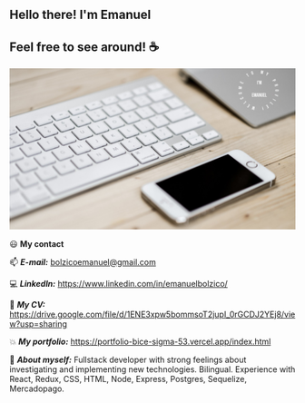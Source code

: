## Hello there! I'm Emanuel
## Feel free to see around! :coffee:

![My kind of setup](/github.jpg)


😃  __My contact__ 

📫  ***E-mail:*** bolzicoemanuel@gmail.com  

💻  ***LinkedIn:*** https://www.linkedin.com/in/emanuelbolzico/  

🔧  ***My CV:*** https://drive.google.com/file/d/1ENE3xpw5bommsoT2jupI_0rGCDJ2YEj8/view?usp=sharing  

💥 ***My portfolio:*** https://portfolio-bice-sigma-53.vercel.app/index.html

💪  ***About myself:***
Fullstack developer with strong feelings about investigating and implementing new technologies. Bilingual. Experience with React, Redux, CSS, HTML, Node, Express, Postgres, Sequelize, Mercadopago.  
